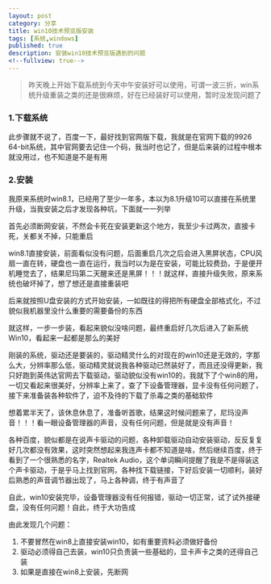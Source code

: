 ```yaml
---
layout: post
category: 分享
title: win10技术预览版安装
tags: [系统,windows]
published: true
description: 安装win10技术预览版遇到的问题
<!--fullview: true-->
---
```


> 昨天晚上开始下载系统到今天中午安装好可以使用，可谓一波三折，win系统升级重装之类的还是很麻烦，好在已经装好可以使用，暂时没发现问题了

### 1.下载系统

此步骤就不说了，百度一下，最好找到官网版下载，我就是在官网下载的9926 64-bit系统，其中官网要去记住一个码，我当时也记了，但是后来装的过程中根本就没用过，也不知道是不是有用

### 2.安装

我原来系统时win8.1，已经用了至少一年多，本以为8.1升级10可以直接在系统里升级，当我安装之后才发现各种坑，下面就一一列举

首先必须断网安装，不然会卡死在安装更新这个地方，我至少卡过两次，直接卡死，关都关不掉，只能重启

win8.1直接安装，前面看似没有问题，后面重启几次之后会进入黑屏状态，CPU风扇一直在转，硬盘也一直在运行，我当时以为是在安装，可能比较费劲，于是便开机睡觉去了，结果尼玛第二天醒来还是黑屏！！！就这样，直接升级失败，原来系统也破坏掉了，想了想还是直接重装吧

后来就按照U盘安装的方式开始安装，一如既往的得把所有硬盘全部格式化，不过貌似我机器里没什么重要的需要备份的东西

就这样，一步一步装，看起来貌似没啥问题，最终重启好几次后进入了新系统Win10，看起来一起都是那么的美好

刚装的系统，驱动还是要装的，驱动精灵什么的对现在的win10还是无效的，字那么大，分辨率那么低，驱动精灵就说我各种驱动已然装好了，而且还没得更新，我只好跑到英伟达官网去下载驱动，驱动貌似没有win10的，我就下了个win8的用，一切又看起来很美好，分辨率上来了，查了下设备管理器，显卡没有任何问题了，接下来准备装各种软件了，迫不及待的下载了杀毒之类的基础软件

想着累半天了，该休息休息了，准备听首歌，结果这时候问题来了，尼玛没声音！！！看一眼设备管理器的声音，没有任何问题，但是就是没有声音！

各种百度，貌似都是在说声卡驱动的问题，各种卸载驱动自动安装驱动，反反复复好几次都没有效果，这时突然想起来我连声卡都不知道是啥，然后继续百度，终于看到了一个很熟悉的名字，Realtek Audio，这个单词瞬间提醒了我是不是得装这个声卡驱动，于是乎马上找到官网，各种找下载链接，下好后安装一切顺利，装好后熟悉的声音调节器出现了，马上各种调，终于有声音了

自此，win10安装完毕，设备管理器没有任何报错，驱动一切正常，试了试外接硬盘，没有任何问题！自此，终于大功告成

由此发现几个问题：

1. 不要冒然在win8上直接安装win10，如有重要资料必须做好备份
2. 驱动必须得自己去装，win10只负责装一些基础的，显卡声卡之类的还得自己装
3. 如果是直接在win8上安装，先断网
